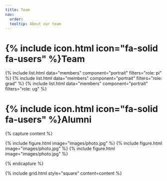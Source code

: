 ```yaml
---
title: Team
nav:
  order: 
  tooltip: About our team
---
```


# {% include icon.html icon="fa-solid fa-users" %}Team

{% include list.html data="members" component="portrait" filters="role: pi" %}
{% include list.html data="members" component="portrait" filters="role: grad" %}
{% include list.html data="members" component="portrait" filters="role: ug" %}

# {% include icon.html icon="fa-solid fa-users" %}Alumni

{% capture content %}

{% include figure.html image="images/photo.jpg" %}
{% include figure.html image="images/photo.jpg" %}
{% include figure.html image="images/photo.jpg" %}

{% endcapture %}

{% include grid.html style="square" content=content %}
